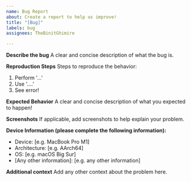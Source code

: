 ```yaml
---
name: Bug Report
about: Create a report to help us improve!
title: "[Bug]"
labels: bug
assignees: TheBinitGhimire

---
```


**Describe the bug**
A clear and concise description of what the bug is.

**Reproduction Steps**
Steps to reproduce the behavior:
1. Perform '...'
2. Use '....'
3. See error!

**Expected Behavior**
A clear and concise description of what you expected to happen!

**Screenshots**
If applicable, add screenshots to help explain your problem.

**Device Information (please complete the following information):**
 - Device: [e.g. MacBook Pro M1]
 - Architecture: [e.g. AArch64]
 - OS: [e.g. macOS Big Sur]
 - [Any other information]: [e.g. any other information]

**Additional context**
Add any other context about the problem here.
